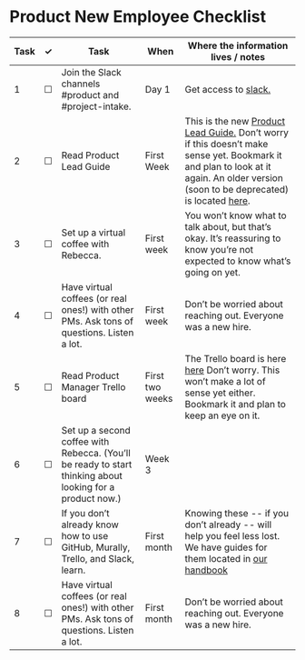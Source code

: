 Product New Employee Checklist
=========================


<table>
  <thead> 
    <tr> 
      <th scope="col">Task</th> 
      <th scope="col">&#10003;</th>
      <th scope="col">Task</th>
      <th scope="col">When</th>
      <th scope="col">Where the information lives / notes</th>
    </tr>
  </thead>
    <tr>
    <td scope="row">1</td> 
    <td>&#9744;</td>
    <td>Join the Slack channels #product and #project-intake.</td>
    <td>Day 1</td>
    <td>Get access to <a href="https://handbook.18f.gov/slack/">slack.</a></td>
  </tr>
  <tr>
    <td scope="row">2</td> 
    <td>&#9744;</td>
    <td>Read Product Lead Guide</td>
    <td>First Week</td>
    <td>This is the new <a href="https://github.com/18F/product-guide">Product Lead Guide.</a>  Don’t worry if this doesn’t make sense yet. Bookmark it and plan to look at it again.  An older version (soon to be deprecated) is located <a href="https://docs.google.com/document/d/1Jr_Bizbp4UjbINqglP86bElSWWI4XWrt7fVbFqlqNEM/edit#heading=h.j9qo16r47si9">here</a>.  </td>
   </tr>
  <tr>
    <td scope="row">3</td> 
    <td>&#9744;</td>
    <td>Set up a virtual coffee with Rebecca. </td>
    <td>First week</td>
    <td>You won’t know what to talk about, but that’s okay. It’s reassuring to know you’re not expected to know what’s going on yet.</td>
    </tr>
  <tr>
    <td scope="row">4</td> 
    <td>&#9744;</td>
    <td>Have virtual coffees (or real ones!) with other PMs. Ask tons of questions. Listen a lot.</td>
    <td>First week</td>
    <td>Don’t be worried about reaching out. Everyone was a new hire. </td>
  </tr>
  <tr>
    <td scope="row">5</td> 
    <td>&#9744;</td>
    <td>Read Product Manager Trello board</td>
    <td>First two weeks</td>
    <td>The Trello board is here <a href="https://trello.com/b/9HJTqrjP/18f-pm-guide">here</a> Don’t worry. This won’t make a lot of sense yet either. Bookmark it and plan to keep an eye on it. </td>
  </tr>
    <tr>
    <td scope="row">6</td> 
    <td>&#9744;</td>
    <td>Set up a second coffee with Rebecca. (You’ll be ready to start thinking about looking for a product now.)</td>
    <td>Week 3</td>
    <td></td>
  </tr>
  <tr>
    <td scope="row">7</td> 
    <td>&#9744;</td>
    <td>If you don’t already know how to use GitHub, Murally, Trello, and Slack, learn.</td>
    <td>First month</td>
    <td>Knowing these -- if you don’t already -- will help you feel less lost. We have guides for them located in 
      <a href= "https://handbook.18f.gov">our handbook</a></td>
  </tr>
    <tr>
    <td scope="row">8</td> 
    <td>&#9744;</td>
    <td>Have virtual coffees (or real ones!) with other PMs. Ask tons of questions. Listen a lot.</td>
    <td>First month</td>
    <td>Don’t be worried about reaching out. Everyone was a new hire. </td>
  </tr>
</table>
